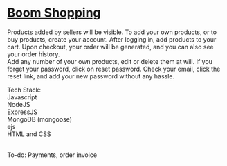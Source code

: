 # [Boom Shopping](https://boom-shopping.herokuapp.com/)

Products added by sellers will be visible. To add your own products, or to buy products, create your account. After logging in, add products to your cart. Upon checkout, your order will be generated, and you can also see your order history. <br>
Add any number of your own products, edit or delete them at will. If you forget your password, click on reset password. Check your email, click the reset link, and add your new password without any hassle.

Tech Stack: <br>
Javascript <br>
NodeJS <br>
ExpressJS <br>
MongoDB (mongoose) <br>
ejs <br>
HTML and CSS <br>

<br>
To-do: Payments, order invoice
